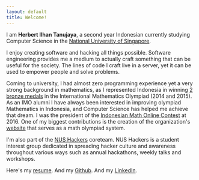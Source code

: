 ```yaml
---
layout: default
title: Welcome!
---
```

I am __Herbert Ilhan Tanujaya__, a second year Indonesian currently studying Computer Science in the [National University of Singapore](http://nus.edu.sg).

I enjoy creating software and hacking all things possible. Software engineering provides me a medium to actually craft something that can be useful for the society. The lines of code I craft live in a server, yet it can be used to empower people and solve problems.

Coming to university, I had almost zero programming experience yet a very strong background in mathematics, as I represented Indonesia in winning [2 bronze medals](http://imo-official.org/participant_r.aspx?id=24942) in the International Mathematics Olympiad (2014 and 2015). As an IMO alumni I have always been interested in improving olympiad Mathematics in Indonesia, and Computer Science has helped me achieve that dream. I was the president of the [Indonesian Math Online Contest](https://ktom.tomi.or.id) at 2016. One of my biggest contributions is the creation of the organization's [website](https://github.com/donjar/kontes-terbuka) that serves as a math olympiad system.

I'm also part of the [NUS Hackers](http://nushackers.org) coreteam. NUS Hackers is a student interest group dedicated in spreading hacker culture and awareness throughout various ways such as annual hackathons, weekly talks and workshops.

Here's my [resume](https://github.com/donjar/Awesome-CV/raw/master/resume.pdf). And my [Github](https://github.com/donjar). And my [LinkedIn](https://www.linkedin.com/in/herbert-ilhan-tanujaya-0ba1b5109).
